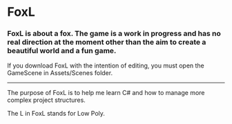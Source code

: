 # FoxL

### FoxL is about a fox. The game is a work in progress and has no real direction at the moment other than the aim to create a beautiful world and a fun game.

If you download FoxL with the intention of editing, you must open the GameScene in Assets/Scenes folder.


___
The purpose of FoxL is to help me learn C# and how to manage more complex project structures.

The L in FoxL stands for Low Poly.
